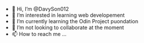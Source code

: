 - 👋 Hi, I’m @DavySon012
- 👀 I’m interested in learning web developement
- 🌱 I’m currently learning the Odin Project puondation
- 💞️ I’m not looking to collaborate at the moment
- 📫 How to reach me ...

<!---
DavySon012/DavySon012 is a ✨ special ✨ repository because its `README.md` (this file) appears on your GitHub profile.
You can click the Preview link to take a look at your changes.
--->
